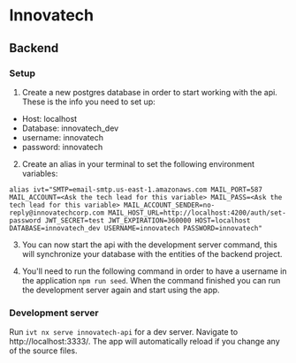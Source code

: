 # Innovatech

## Backend

### Setup
1) Create a new postgres database in order to start working with the api.
These is the info you need to set up:

- Host: localhost
- Database: innovatech_dev
- username: innovatech
- password: innovatech

2) Create an alias in your terminal to set the following environment variables:
```
alias ivt="SMTP=email-smtp.us-east-1.amazonaws.com MAIL_PORT=587 MAIL_ACCOUNT=<Ask the tech lead for this variable> MAIL_PASS=<Ask the tech lead for this variable> MAIL_ACCOUNT_SENDER=no-reply@innovatechcorp.com MAIL_HOST_URL=http://localhost:4200/auth/set-password JWT_SECRET=test JWT_EXPIRATION=360000 HOST=localhost DATABASE=innovatech_dev USERNAME=innovatech PASSWORD=innovatech"
```

3) You can now start the api with the development server command, this will synchronize your database with the entities of the backend project.

4) You'll need to run the following command in order to have a username in the application `npm run seed`. When the command finished you can run the development server again and start using the app.

### Development server
Run `ivt nx serve innovatech-api` for a dev server. Navigate to http://localhost:3333/. The app will automatically reload if you change any of the source files.

